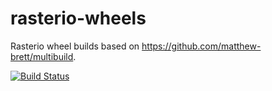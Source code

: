 # rasterio-wheels

Rasterio wheel builds based on https://github.com/matthew-brett/multibuild.

[![Build Status](https://travis-ci.com/rasterio/rasterio-wheels.svg?branch=master)](https://travis-ci.com/rasterio/rasterio-wheels)
